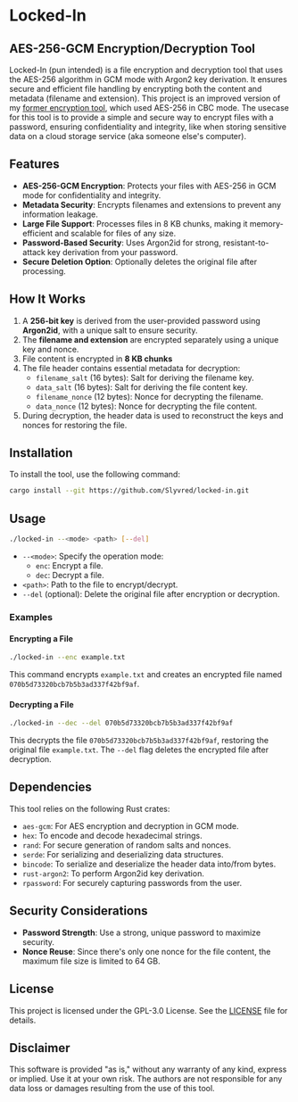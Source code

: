 
# Locked-In

## AES-256-GCM Encryption/Decryption Tool

Locked-In (pun intended) is a file encryption and decryption tool that uses the AES-256 algorithm in GCM mode with Argon2 key derivation. It ensures secure and efficient file handling by encrypting both the content and metadata (filename and extension). This project is an improved version of my [former encryption tool](https://github.com/Slyvred/aes-256-cbc/), which used AES-256 in CBC mode. The usecase for this tool is to provide a simple and secure way to encrypt files with a password, ensuring confidentiality and integrity, like when storing sensitive data on a cloud storage service (aka someone else's computer).

## Features

- **AES-256-GCM Encryption**: Protects your files with AES-256 in GCM mode for confidentiality and integrity.
- **Metadata Security**: Encrypts filenames and extensions to prevent any information leakage.
- **Large File Support**: Processes files in 8 KB chunks, making it memory-efficient and scalable for files of any size.
- **Password-Based Security**: Uses Argon2id for strong, resistant-to-attack key derivation from your password.
- **Secure Deletion Option**: Optionally deletes the original file after processing.

## How It Works

1. A **256-bit key** is derived from the user-provided password using **Argon2id**, with a unique salt to ensure security.
2. The **filename and extension** are encrypted separately using a unique key and nonce.
3. File content is encrypted in **8 KB chunks**
4. The file header contains essential metadata for decryption:
   - `filename_salt` (16 bytes): Salt for deriving the filename key.
   - `data_salt` (16 bytes): Salt for deriving the file content key.
   - `filename_nonce` (12 bytes): Nonce for decrypting the filename.
   - `data_nonce` (12 bytes): Nonce for decrypting the file content.
5. During decryption, the header data is used to reconstruct the keys and nonces for restoring the file.

## Installation

To install the tool, use the following command:

```sh
cargo install --git https://github.com/Slyvred/locked-in.git
```

## Usage

```sh
./locked-in --<mode> <path> [--del]
```

- `--<mode>`: Specify the operation mode:
  - `enc`: Encrypt a file.
  - `dec`: Decrypt a file.
- `<path>`: Path to the file to encrypt/decrypt.
- `--del` (optional): Delete the original file after encryption or decryption.

### Examples

#### Encrypting a File

```sh
./locked-in --enc example.txt
```

This command encrypts `example.txt` and creates an encrypted file named `070b5d73320bcb7b5b3ad337f42bf9af`.

#### Decrypting a File

```sh
./locked-in --dec --del 070b5d73320bcb7b5b3ad337f42bf9af
```

This decrypts the file `070b5d73320bcb7b5b3ad337f42bf9af`, restoring the original file `example.txt`. The `--del` flag deletes the encrypted file after decryption.

## Dependencies

This tool relies on the following Rust crates:

- `aes-gcm`: For AES encryption and decryption in GCM mode.
- `hex`: To encode and decode hexadecimal strings.
- `rand`: For secure generation of random salts and nonces.
- `serde`: For serializing and deserializing data structures.
- `bincode`: To serialize and deserialize the header data into/from bytes.
- `rust-argon2`: To perform Argon2id key derivation.
- `rpassword`: For securely capturing passwords from the user.

## Security Considerations

- **Password Strength**: Use a strong, unique password to maximize security.
- **Nonce Reuse**: Since there's only one nonce for the file content, the maximum file size is limited to 64 GB.

## License

This project is licensed under the GPL-3.0 License. See the [LICENSE](LICENSE) file for details.

## Disclaimer

This software is provided "as is," without any warranty of any kind, express or implied. Use it at your own risk. The authors are not responsible for any data loss or damages resulting from the use of this tool.
